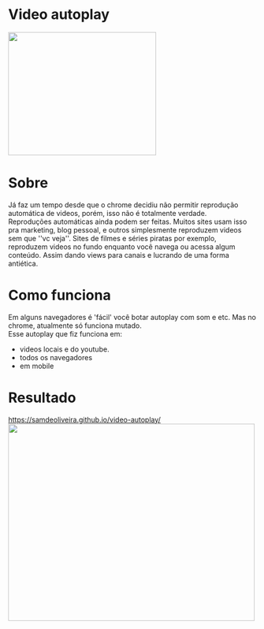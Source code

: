 # Video autoplay
<img src="https://uploaddeimagens.com.br/images/004/161/830/original/Screenshot_2.png" height="250" width="300">

# Sobre
Já faz um tempo desde que o chrome decidiu não permitir reprodução automática de videos, porém, isso não é totalmente verdade.
<br>
Reproduções automáticas ainda podem ser feitas. Muitos sites usam isso pra marketing, blog pessoal, e outros simplesmente reproduzem videos sem que ''vc veja''.
Sites de filmes e séries piratas por exemplo, reproduzem videos no fundo enquanto você navega ou acessa algum conteúdo. Assim dando views para 
canais e lucrando de uma forma antiética.
# Como funciona
Em alguns navegadores é 'fácil' você botar autoplay com som e etc. Mas no chrome, atualmente só funciona mutado. <br>
Esse autoplay que fiz funciona em: <br> 
- videos locais e do youtube. <br>
- todos os navegadores <br>
- em mobile


# Resultado
<a href="https://samdeoliveira.github.io/video-autoplay/">
https://samdeoliveira.github.io/video-autoplay/
  <br>
<img src="https://uploaddeimagens.com.br/images/004/161/830/original/Screenshot_2.png" height="400" width="500">
